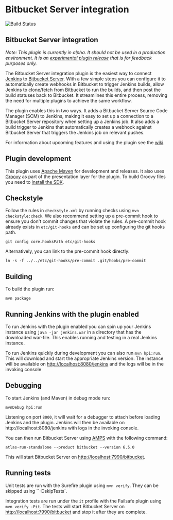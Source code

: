 # Bitbucket Server integration
[![Build Status](https://ci.jenkins.io/job/Plugins/job/atlassian-bitbucket/job/master/badge/icon)](https://ci.jenkins.io/job/Plugins/job/atlassian-bitbucket-integration/job/master/)

## Bitbucket Server integration

_Note: This plugin is currently in alpha. It should not be used in a production environment. It is an [experimental plugin release](https://jenkins.io/doc/developer/publishing/releasing-experimental-updates/) that is for feedback purposes only._

The Bitbucket Server integration plugin is the easiest way to connect [Jenkins](http://jenkins.io/) to [Bitbucket Server](https://www.atlassian.com/software/bitbucket/enterprise/data-center). With a few simple steps you can configure it to automatically create webhooks in Bitbucket to trigger Jenkins builds, allow Jenkins to clone/fetch from Bitbucket to run the builds, and then post the build statuses back to Bitbucket. It streamlines this entire process, removing the need for multiple plugins to achieve the same workflow.

The plugin enables this in two ways. It adds a Bitbucket Server Source Code Manager (SCM) to Jenkins, making it easy to set up a connection to a Bitbucket Server repository when setting up a Jenkins job. It also adds a build trigger to Jenkins that automatically creates a webhook against Bitbucket Server that triggers the Jenkins job on relevant pushes.

For information about upcoming features and using the plugin see the [wiki](https://wiki.jenkins.io/display/JENKINS/Bitbucket+Server+integration+plugin+for+Jenkins).

## Plugin development

This plugin uses [Apache Maven](http://maven.apache.org/) for development and releases. It also uses [Groovy](http://groovy-lang.org/) as part of the presentation layer for the plugin. To build Groovy files you need to [install the SDK](http://groovy-lang.org/download.html).

## Checkstyle

Follow the rules in `checkstyle.xml` by running checks using `mvn checkstyle:check`. We also recommend setting up a pre-commit hook to ensure you don't commit changes that violate the rules. A pre-commit hook already exists in `etc/git-hooks` and can be set up configuring the git hooks path.
```
git config core.hooksPath etc/git-hooks
```

Alternatively, you can link to the pre-commit hook directly:
```
ln -s -f ../../etc/git-hooks/pre-commit .git/hooks/pre-commit
```

## Building

To build the plugin run:
```
mvn package
```

## Running Jenkins with the plugin enabled

To run Jenkins with the plugin enabled you can spin up your Jenkins instance using `java -jar jenkins.war` in a directory that has the downloaded war-file. This enables running and testing in a real Jenkins instance.

To run Jenkins quickly during development you can also run `mvn hpi:run`. This will download and start the appropriate Jenkins version. The instance will be available on [http://localhost:8080/jenkins]() and the logs will be in the invoking console

## Debugging

To start Jenkins (and Maven) in debug mode run:
```
mvnDebug hpi:run
```
Listening on port `8000`, it will wait for a debugger to attach before loading Jenkins and the plugin. Jenkins will then be available on http://localhost:8080/jenkins with logs in the invoking console.

You can then run Bitbucket Server using [AMPS](https://developer.atlassian.com/server/framework/atlassian-sdk/install-the-atlassian-sdk-on-a-linux-or-mac-system/) with the following command:
```
atlas-run-standalone --product bitbucket --version 6.5.0
```
This will start Bitbucket Server on [http://localhost:7990/bitbucket]().

## Running tests

Unit tests are run with the Surefire plugin using `mvn verify`. They can be skipped using ``-DskipTests`.

Integration tests are run under the `it` profile with the Failsafe plugin using `mvn verify -Pit`. The tests will start
Bitbucket Server on [http://localhost:7990/bitbucket]() and stop it after they are complete.
